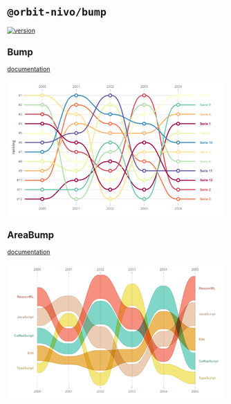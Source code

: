 # `@orbit-nivo/bump`

[![version](https://img.shields.io/npm/v/@orbit-nivo/bump.svg?style=flat-square)](https://www.npmjs.com/package/@orbit-nivo/bump)

## Bump

[documentation](http://nivo.rocks/bump/)

![Bump](https://raw.githubusercontent.com/plouc/nivo/master/packages/bump/doc/bump.png)

## AreaBump

[documentation](http://nivo.rocks/area-bump/)

![Bump](https://raw.githubusercontent.com/plouc/nivo/master/packages/bump/doc/area-bump.png)
